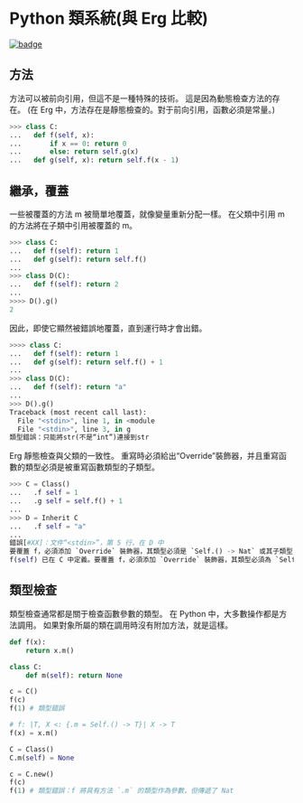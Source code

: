 # Python 類系統(與 Erg 比較)

[![badge](https://img.shields.io/endpoint.svg?url=https%3A%2F%2Fgezf7g7pd5.execute-api.ap-northeast-1.amazonaws.com%2Fdefault%2Fsource_up_to_date%3Fowner%3Derg-lang%26repos%3Derg%26ref%3Dmain%26path%3Ddoc/EN/python/class_system.md%26commit_hash%3D51de3c9d5a9074241f55c043b9951b384836b258)](https://gezf7g7pd5.execute-api.ap-northeast-1.amazonaws.com/default/source_up_to_date?owner=erg-lang&repos=erg&ref=main&path=doc/EN/python/class_system.md&commit_hash=51de3c9d5a9074241f55c043b9951b384836b258)

## 方法

方法可以被前向引用，但這不是一種特殊的技術。
這是因為動態檢查方法的存在。
(在 Erg 中，方法存在是靜態檢查的。對于前向引用，函數必須是常量。)

```python
>>> class C:
...   def f(self, x):
...       if x == 0: return 0
...       else: return self.g(x)
...   def g(self, x): return self.f(x - 1)
```

## 繼承，覆蓋

一些被覆蓋的方法 m 被簡單地覆蓋，就像變量重新分配一樣。
在父類中引用 m 的方法將在子類中引用被覆蓋的 m。

```python
>>> class C:
...   def f(self): return 1
...   def g(self): return self.f()
...
>>> class D(C):
...   def f(self): return 2
...
>>>> D().g()
2
```

因此，即使它顯然被錯誤地覆蓋，直到運行時才會出錯。

```python
>>>> class C:
...   def f(self): return 1
...   def g(self): return self.f() + 1
...
>>> class D(C):
...   def f(self): return "a"
...
>>> D().g()
Traceback (most recent call last):
  File "<stdin>", line 1, in <module
  File "<stdin>", line 3, in g
類型錯誤：只能將str(不是“int”)連接到str
```

Erg 靜態檢查與父類的一致性。
重寫時必須給出“Override”裝飾器，并且重寫函數的類型必須是被重寫函數類型的子類型。

```python
>>> C = Class()
...   .f self = 1
...   .g self = self.f() + 1
...
>>> D = Inherit C
...   .f self = "a"
...
錯誤[#XX]：文件“<stdin>”，第 5 行，在 D 中
要覆蓋 f，必須添加 `Override` 裝飾器，其類型必須是 `Self.() -> Nat` 或其子類型
f(self) 已在 C 中定義。要覆蓋 f，必須添加 `Override` 裝飾器，其類型必須為 `Self. 要覆蓋，必須給它一個 `Override` 裝飾器，并且它的類型必須是 `Self.() -> Nat` 或 that.f(self) 的子類型。
```

## 類型檢查

類型檢查通常都是關于檢查函數參數的類型。
在 Python 中，大多數操作都是方法調用。 如果對象所屬的類在調用時沒有附加方法，就是這樣。

```python
def f(x):
    return x.m()

class C:
    def m(self): return None

c = C()
f(c)
f(1) # 類型錯誤
```

```python
# f: |T, X <: {.m = Self.() -> T}| X -> T
f(x) = x.m()

C = Class()
C.m(self) = None

c = C.new()
f(c)
f(1) # 類型錯誤：f 將具有方法 `.m` 的類型作為參數，但傳遞了 Nat
```
